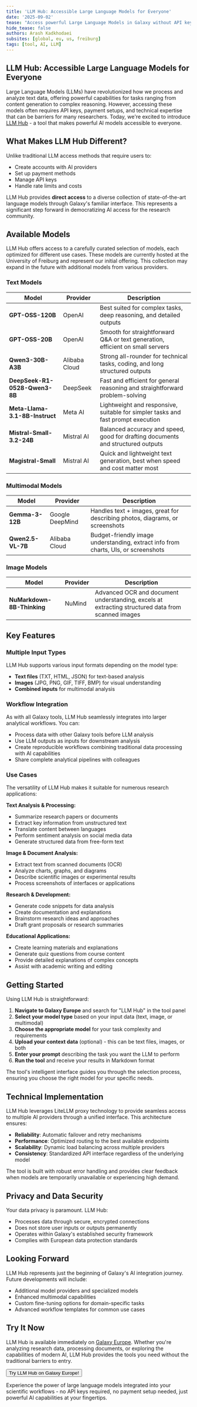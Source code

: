 ```yaml
---
title: 'LLM Hub: Accessible Large Language Models for Everyone'
date: '2025-09-02'
tease: "Access powerful Large Language Models in Galaxy without API keys"
hide_tease: false
authors: Arash Kadkhodaei
subsites: [global, eu, us, freiburg]
tags: [tool, AI, LLM]
---
```


## LLM Hub: Accessible Large Language Models for Everyone

Large Language Models (LLMs) have revolutionized how we process and analyze text data, offering powerful capabilities for tasks ranging from content generation to complex reasoning. However, accessing these models often requires API keys, payment setups, and technical expertise that can be barriers for many researchers. Today, we're excited to introduce [LLM Hub](https://usegalaxy.eu/?tool_id=llm_hub) - a tool that makes powerful AI models accessible to everyone.

## What Makes LLM Hub Different?

Unlike traditional LLM access methods that require users to:
- Create accounts with AI providers
- Set up payment methods
- Manage API keys
- Handle rate limits and costs

LLM Hub provides **direct access** to a diverse collection of state-of-the-art language models through Galaxy's familiar interface. This represents a significant step forward in democratizing AI access for the research community.

## Available Models

LLM Hub offers access to a carefully curated selection of models, each optimized for different use cases. These models are currently hosted at the University of Freiburg and represent our initial offering.
This collection may expand in the future with additional models from various providers.

### Text Models

| Model | Provider | Description |
|-------|----------|-------------|
| **GPT-OSS-120B** | OpenAI | Best suited for complex tasks, deep reasoning, and detailed outputs |
| **GPT-OSS-20B** | OpenAI | Smooth for straightforward Q&A or text generation, efficient on small servers |
| **Qwen3-30B-A3B** | Alibaba Cloud | Strong all-rounder for technical tasks, coding, and long structured outputs |
| **DeepSeek-R1-0528-Qwen3-8B** | DeepSeek | Fast and efficient for general reasoning and straightforward problem-solving |
| **Meta-Llama-3.1-8B-Instruct** | Meta AI | Lightweight and responsive, suitable for simpler tasks and fast prompt execution |
| **Mistral-Small-3.2-24B** | Mistral AI | Balanced accuracy and speed, good for drafting documents and structured outputs |
| **Magistral-Small** | Mistral AI | Quick and lightweight text generation, best when speed and cost matter most |

### Multimodal Models

| Model | Provider | Description |
|-------|----------|-------------|
| **Gemma-3-12B** | Google DeepMind | Handles text + images, great for describing photos, diagrams, or screenshots |
| **Qwen2.5-VL-7B** | Alibaba Cloud | Budget-friendly image understanding, extract info from charts, UIs, or screenshots |

### Image Models

| Model | Provider | Description |
|-------|----------|-------------|
| **NuMarkdown-8B-Thinking** | NuMind | Advanced OCR and document understanding, excels at extracting structured data from scanned images |

## Key Features

### Multiple Input Types
LLM Hub supports various input formats depending on the model type:
- **Text files** (TXT, HTML, JSON) for text-based analysis
- **Images** (JPG, PNG, GIF, TIFF, BMP) for visual understanding
- **Combined inputs** for multimodal analysis

### Workflow Integration
As with all Galaxy tools, LLM Hub seamlessly integrates into larger analytical workflows. You can:
- Process data with other Galaxy tools before LLM analysis
- Use LLM outputs as inputs for downstream analysis
- Create reproducible workflows combining traditional data processing with AI capabilities
- Share complete analytical pipelines with colleagues

### Use Cases

The versatility of LLM Hub makes it suitable for numerous research applications:

**Text Analysis & Processing:**
- Summarize research papers or documents
- Extract key information from unstructured text
- Translate content between languages
- Perform sentiment analysis on social media data
- Generate structured data from free-form text

**Image & Document Analysis:**
- Extract text from scanned documents (OCR)
- Analyze charts, graphs, and diagrams
- Describe scientific images or experimental results
- Process screenshots of interfaces or applications

**Research & Development:**
- Generate code snippets for data analysis
- Create documentation and explanations
- Brainstorm research ideas and approaches
- Draft grant proposals or research summaries

**Educational Applications:**
- Create learning materials and explanations
- Generate quiz questions from course content
- Provide detailed explanations of complex concepts
- Assist with academic writing and editing

## Getting Started

Using LLM Hub is straightforward:

1. **Navigate to Galaxy Europe** and search for "LLM Hub" in the tool panel
2. **Select your model type** based on your input data (text, image, or multimodal)
3. **Choose the appropriate model** for your task complexity and requirements
4. **Upload your context data** (optional) - this can be text files, images, or both
5. **Enter your prompt** describing the task you want the LLM to perform
6. **Run the tool** and receive your results in Markdown format

The tool's intelligent interface guides you through the selection process, ensuring you choose the right model for your specific needs.

## Technical Implementation

LLM Hub leverages LiteLLM proxy technology to provide seamless access to multiple AI providers through a unified interface. This architecture ensures:
- **Reliability**: Automatic failover and retry mechanisms
- **Performance**: Optimized routing to the best available endpoints
- **Scalability**: Dynamic load balancing across multiple providers
- **Consistency**: Standardized API interface regardless of the underlying model

The tool is built with robust error handling and provides clear feedback when models are temporarily unavailable or experiencing high demand.

## Privacy and Data Security

Your data privacy is paramount. LLM Hub:
- Processes data through secure, encrypted connections
- Does not store user inputs or outputs permanently
- Operates within Galaxy's established security framework
- Complies with European data protection standards

## Looking Forward

LLM Hub represents just the beginning of Galaxy's AI integration journey. Future developments will include:
- Additional model providers and specialized models
- Enhanced multimodal capabilities
- Custom fine-tuning options for domain-specific tasks
- Advanced workflow templates for common use cases

## Try It Now

LLM Hub is available immediately on [Galaxy Europe](https://usegalaxy.eu). Whether you're analyzing research data, processing documents, or exploring the capabilities of modern AI, LLM Hub provides the tools you need without the traditional barriers to entry.

<a href="https://usegalaxy.eu/root?tool_id=llm_hub"><button type="button" class="btn btn-success">Try LLM Hub on Galaxy Europe!</button></a>

Experience the power of large language models integrated into your scientific workflows - no API keys required, no payment setup needed, just powerful AI capabilities at your fingertips.
